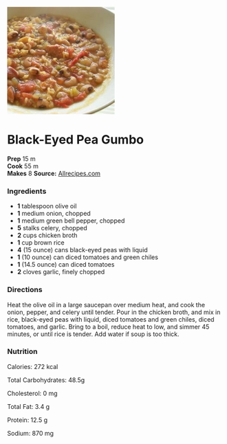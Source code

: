 [![](/images/c1fe2e34-a123-4dac-acde-f2433b5336db.jpg)](http://images.media-allrecipes.com/userphotos/250x250/160914.jpg)

#  Black-Eyed Pea Gumbo

**Prep** 15 m  
**Cook** 55 m  
**Makes** 8
**Source:** [Allrecipes.com](http://allrecipes.com/recipe/78454/black-eyed-pea-gumbo/?internalSource=search%20result&referringContentType=search%20results)

###  Ingredients

  *  **1** tablespoon olive oil
  *  **1** medium onion, chopped
  *  **1** medium green bell pepper, chopped
  *  **5** stalks celery, chopped
  *  **2** cups chicken broth
  *  **1** cup brown rice
  *  **4** (15 ounce) cans black-eyed peas with liquid
  *  **1** (10 ounce) can diced tomatoes and green chiles
  *  **1** (14.5 ounce) can diced tomatoes
  *  **2** cloves garlic, finely chopped

###  Directions

Heat the olive oil in a large saucepan over medium heat, and cook the onion,
pepper, and celery until tender. Pour in the chicken broth, and mix in rice,
black-eyed peas with liquid, diced tomatoes and green chiles, diced tomatoes,
and garlic. Bring to a boil, reduce heat to low, and simmer 45 minutes, or
until rice is tender. Add water if soup is too thick.

###  Nutrition

Calories: 272 kcal

Total Carbohydrates: 48.5g

Cholesterol: 0 mg

Total Fat: 3.4 g

Protein: 12.5 g

Sodium: 870 mg

